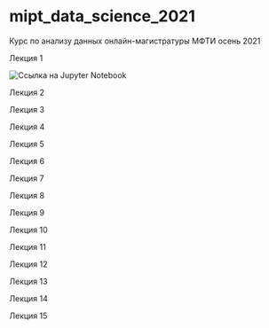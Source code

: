 # mipt_data_science_2021
Курс по анализу данных онлайн-магистратуры МФТИ осень 2021


Лекция 1

![Ссылка на Jupyter Notebook](1_lesson.ipynb)


Лекция 2

Лекция 3

Лекция 4

Лекция 5

Лекция 6

Лекция 7

Лекция 8

Лекция 9

Лекция 10

Лекция 11

Лекция 12

Лекция 13

Лекция 14

Лекция 15


